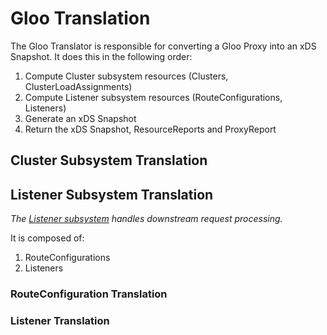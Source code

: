 # Gloo Translation

The Gloo Translator is responsible for converting a Gloo Proxy into an xDS Snapshot. It does this in the following order:

1. Compute Cluster subsystem resources (Clusters, ClusterLoadAssignments)
1. Compute Listener subsystem resources (RouteConfigurations, Listeners)
1. Generate an xDS Snapshot
1. Return the xDS Snapshot, ResourceReports and ProxyReport

## Cluster Subsystem Translation

## Listener Subsystem Translation

*The [Listener subsystem](https://www.envoyproxy.io/docs/envoy/latest/intro/life_of_a_request.html?#high-level-architecture) handles downstream request processing.*

It is composed of:
1. RouteConfigurations
2. Listeners
### RouteConfiguration Translation



### Listener Translation